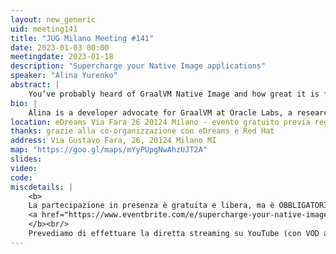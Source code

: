 ```yaml
---
layout: new_generic
uid: meeting141
title: "JUG Milano Meeting #141"
date: 2023-01-03 00:00
meetingdate: 2023-01-18
description: "Supercharge your Native Image applications"
speaker: "Alina Yurenko"
abstract: |
    You’ve probably heard of GraalVM Native Image and how great it is for reducing startup time and memory consumption — but do you know how to use it to the fullest in practice? In this hands-on session we’ll look at how to develop and test Native Image applications, optimize their performance, work with metadata for popular libraries, monitor applications, and more!
bio: |
    Alina is a developer advocate for GraalVM at Oracle Labs, a research & development organization at Oracle. A big believer in open source and communities, helping JHipster, community organizer in the past. Love both programming & natural languages:)
location: eDreams Via Fara 26 20124 Milano - evento gratuito previa registrazione OBBLIGATORIA (vedi dettagli)
thanks: grazie alla co-organizzazione con eDreams e Red Hat
address: Via Gustavo Fara, 26, 20124 Milano MI
map: "https://goo.gl/maps/mYyPUpgNwAhzUJT2A"
slides: 
video: 
code:
miscdetails: |
    <b>
    La partecipazione in presenza è gratuita e libera, ma è OBBLIGATORIA la registrazione su:
    <a href="https://www.eventbrite.com/e/supercharge-your-native-image-applications-tickets-502743438157">form di registrazione per partecipare a JUG Milano in presenza</a>
    </b><br/>
    Prevediamo di effettuare la diretta streaming su YouTube (con VOD a seguire) dell'evento.
---
```

